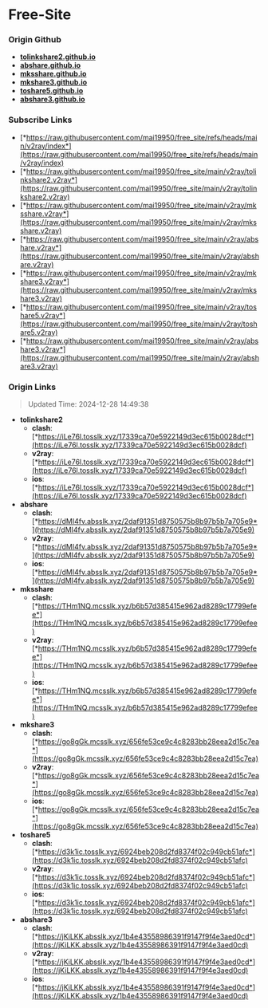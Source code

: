 # Free-Site

### Origin Github

- [**tolinkshare2.github.io**](https://github.com/tolinkshare2/tolinkshare2.github.io)
- [**abshare.github.io**](https://github.com/abshare/abshare.github.io)
- [**mksshare.github.io**](https://github.com/mksshare/mksshare.github.io)
- [**mkshare3.github.io**](https://github.com/mkshare3/mkshare3.github.io)
- [**toshare5.github.io**](https://github.com/toshare5/toshare5.github.io)
- [**abshare3.github.io**](https://github.com/abshare3/abshare3.github.io)

### Subscribe Links

- [*https://raw.githubusercontent.com/mai19950/free_site/refs/heads/main/v2ray/index*](https://raw.githubusercontent.com/mai19950/free_site/refs/heads/main/v2ray/index)
- [*https://raw.githubusercontent.com/mai19950/free_site/main/v2ray/tolinkshare2.v2ray*](https://raw.githubusercontent.com/mai19950/free_site/main/v2ray/tolinkshare2.v2ray)
- [*https://raw.githubusercontent.com/mai19950/free_site/main/v2ray/mksshare.v2ray*](https://raw.githubusercontent.com/mai19950/free_site/main/v2ray/mksshare.v2ray)
- [*https://raw.githubusercontent.com/mai19950/free_site/main/v2ray/abshare.v2ray*](https://raw.githubusercontent.com/mai19950/free_site/main/v2ray/abshare.v2ray)
- [*https://raw.githubusercontent.com/mai19950/free_site/main/v2ray/mkshare3.v2ray*](https://raw.githubusercontent.com/mai19950/free_site/main/v2ray/mkshare3.v2ray)
- [*https://raw.githubusercontent.com/mai19950/free_site/main/v2ray/toshare5.v2ray*](https://raw.githubusercontent.com/mai19950/free_site/main/v2ray/toshare5.v2ray)
- [*https://raw.githubusercontent.com/mai19950/free_site/main/v2ray/abshare3.v2ray*](https://raw.githubusercontent.com/mai19950/free_site/main/v2ray/abshare3.v2ray)

### Origin Links

> Updated Time: 2024-12-28 14:49:38

- **tolinkshare2**
  - **clash**: [*https://iLe76l.tosslk.xyz/17339ca70e5922149d3ec615b0028dcf*](https://iLe76l.tosslk.xyz/17339ca70e5922149d3ec615b0028dcf)
  - **v2ray**: [*https://iLe76l.tosslk.xyz/17339ca70e5922149d3ec615b0028dcf*](https://iLe76l.tosslk.xyz/17339ca70e5922149d3ec615b0028dcf)
  - **ios**: [*https://iLe76l.tosslk.xyz/17339ca70e5922149d3ec615b0028dcf*](https://iLe76l.tosslk.xyz/17339ca70e5922149d3ec615b0028dcf)
- **abshare**
  - **clash**: [*https://dMI4fv.absslk.xyz/2daf91351d8750575b8b97b5b7a705e9*](https://dMI4fv.absslk.xyz/2daf91351d8750575b8b97b5b7a705e9)
  - **v2ray**: [*https://dMI4fv.absslk.xyz/2daf91351d8750575b8b97b5b7a705e9*](https://dMI4fv.absslk.xyz/2daf91351d8750575b8b97b5b7a705e9)
  - **ios**: [*https://dMI4fv.absslk.xyz/2daf91351d8750575b8b97b5b7a705e9*](https://dMI4fv.absslk.xyz/2daf91351d8750575b8b97b5b7a705e9)
- **mksshare**
  - **clash**: [*https://THm1NQ.mcsslk.xyz/b6b57d385415e962ad8289c17799efee*](https://THm1NQ.mcsslk.xyz/b6b57d385415e962ad8289c17799efee)
  - **v2ray**: [*https://THm1NQ.mcsslk.xyz/b6b57d385415e962ad8289c17799efee*](https://THm1NQ.mcsslk.xyz/b6b57d385415e962ad8289c17799efee)
  - **ios**: [*https://THm1NQ.mcsslk.xyz/b6b57d385415e962ad8289c17799efee*](https://THm1NQ.mcsslk.xyz/b6b57d385415e962ad8289c17799efee)
- **mkshare3**
  - **clash**: [*https://go8gGk.mcsslk.xyz/656fe53ce9c4c8283bb28eea2d15c7ea*](https://go8gGk.mcsslk.xyz/656fe53ce9c4c8283bb28eea2d15c7ea)
  - **v2ray**: [*https://go8gGk.mcsslk.xyz/656fe53ce9c4c8283bb28eea2d15c7ea*](https://go8gGk.mcsslk.xyz/656fe53ce9c4c8283bb28eea2d15c7ea)
  - **ios**: [*https://go8gGk.mcsslk.xyz/656fe53ce9c4c8283bb28eea2d15c7ea*](https://go8gGk.mcsslk.xyz/656fe53ce9c4c8283bb28eea2d15c7ea)
- **toshare5**
  - **clash**: [*https://d3k1ic.tosslk.xyz/6924beb208d2fd8374f02c949cb51afc*](https://d3k1ic.tosslk.xyz/6924beb208d2fd8374f02c949cb51afc)
  - **v2ray**: [*https://d3k1ic.tosslk.xyz/6924beb208d2fd8374f02c949cb51afc*](https://d3k1ic.tosslk.xyz/6924beb208d2fd8374f02c949cb51afc)
  - **ios**: [*https://d3k1ic.tosslk.xyz/6924beb208d2fd8374f02c949cb51afc*](https://d3k1ic.tosslk.xyz/6924beb208d2fd8374f02c949cb51afc)
- **abshare3**
  - **clash**: [*https://jKiLKK.absslk.xyz/1b4e43558986391f9147f9f4e3aed0cd*](https://jKiLKK.absslk.xyz/1b4e43558986391f9147f9f4e3aed0cd)
  - **v2ray**: [*https://jKiLKK.absslk.xyz/1b4e43558986391f9147f9f4e3aed0cd*](https://jKiLKK.absslk.xyz/1b4e43558986391f9147f9f4e3aed0cd)
  - **ios**: [*https://jKiLKK.absslk.xyz/1b4e43558986391f9147f9f4e3aed0cd*](https://jKiLKK.absslk.xyz/1b4e43558986391f9147f9f4e3aed0cd)
